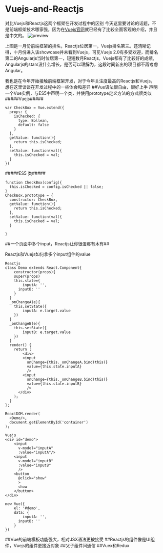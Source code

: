 # Vuejs-and-Reactjs
对比Vuejs和Reactjs这两个框架在开发过程中的区别
今天这里要讨论的话题，不是前端框架技术哪家强，因为在[Vuejs官网](http://cn.vuejs.org/v2/guide/comparison.html#React)就已经有了比较全面客观的介绍，并且是中文的。
![preview](https://cloud.githubusercontent.com/assets/13991287/21755604/696f182c-d651-11e6-8026-145a10a475d2.png)

上图是一月份前端框架的排名，Reactjs位居第一，Vuejs排名第三。还清晰记得，十月份进入该showcase并未看到Vuejs，可见Vuejs 2.0有多受欢迎，而排名第二的Angularjs当时位居第一，短短数月Reactjs，Vuejs都有了比较好的成绩，Angularjs的stars没什么增长，是否可以理解为，这段时间新出的项目都不再考虑Angular。

我也是在今年开始接触前端框架开发，对于今年关注度最高的Reactjs和Vuejs，想在这里谈谈在开发过程中的一些体会和差异
##Vue语法很自由，很好上手
声明一个Vue实例，与ES5中声明一个类，并使用prototype定义方法的方式很类似
#####Vuejs#####
```
var CheckBox = Vue.extend({
  props: {
    isChecked: {
      type: Bollean,
      default: false
    }
  },
  getValue: function(){
    return this.isChecked;
  },
  setValue: function(val){
    this.isChecked = val;
  }
})
```
#####ES5 类#####
```
function CheckBox(config){
  this.isChecked = config.isChecked || false;
}
CheckBox.prototype = {
  constructor: CheckBox,
  getValue: function(){
    return this.isChecked;
  },
  setValue: function(val){
    this.isChecked = val;
  }
  
}
```
##一个页面中多个input，Reactjs让你很蛋疼有木有##

Reactjs和Vuejs如何拿多个input组件的value
```
Reactjs
class Demo extends React.Component{
	constructor(props){
  	super(props)
    this.state={
    	inputA: '',
      inputB: ''
    }
  }
  _onChangeA(e){
  	this.setState({
    	inputA: e.target.value
    })
  }
  _onChangeB(e){
  	this.setState({
    	inputB: e.target.value
    })
  }
  render() {
    return (
    	<div>
      	<input 
          onChange={this._onChangeA.bind(this)} 
          value={this.state.inputA}
          />
        <input 
          onChange={this._onChangeB.bind(this)} 
          value={this.state.inputB}
          />
      </div>
    );
  }
};

ReactDOM.render(
  <Demo/>,
  document.getElementById('container')
);

```
```
Vuejs
<div id="demo">
    <input 
      v-model="inputA"
      :value="inputA"/>
    <input 
      v-model="inputB"
      :value="inputB"
      />
    <button
      @click="show"
      >
      show
    </button>
</div>

new Vue({
    el: '#demo',
    data: {
    	inputA: '',
      inputB: ''
    }
})
```
##Vue的前端模板功能强大，相对JSX语法更被接受
##Reactjs的组件像是UI组件，Vuejs的组件更接近对象
##父子组件间通信
##Vuex和Redux
